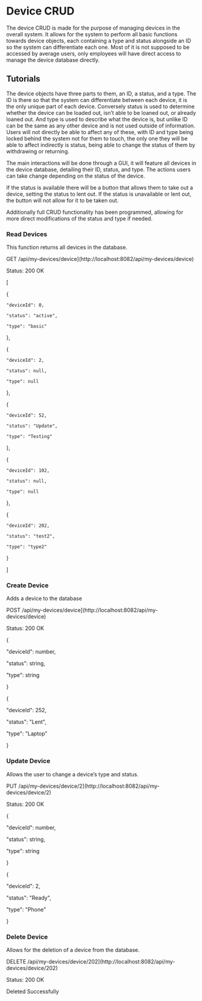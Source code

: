 # Device CRUD

The device CRUD is made for the purpose of managing devices in the overall system. It allows for the system to perform all basic functions towards device objects, each containing a type and status alongside an ID so the system can differentiate each one. Most of it is not supposed to be accessed by average users, only employees will have direct access to manage the device database directly.

## Tutorials

The device objects have three parts to them, an ID, a status, and a type. The ID is there so that the system can differentiate between each device, it is the only unique part of each device. Conversely status is used to determine whether the device can be loaded out, isn’t able to be loaned out, or already loaned out. And type is used to describe what the device is, but unlike ID can be the same as any other device and is not used outside of information. Users will not directly be able to affect any of these, with ID and type being locked behind the system not for them to touch, the only one they will be able to affect indirectly is status, being able to change the status of them by withdrawing or returning.

The main interactions will be done through a GUI, it will feature all devices in the device database, detailing their ID, status, and type. The actions users can take change depending on the status of the device.

If the status is available there will be a button that allows them to take out a device, setting the status to lent out. If the status is unavailable or lent out, the button will not allow for it to be taken out.

Additionally full CRUD functionality has been programmed, allowing for more direct modifications of the status and type if needed.

### Read Devices

This function returns all devices in the database.

GET /api/my-devices/device](http://localhost:8082/api/my-devices/device)

Status: 200 OK

\[

  {
  
    "deviceId": 0,
    
    "status": "active",
    
    "type": "basic"
  
  },
  
  {
  
    "deviceId": 2,
    
    "status": null,
    
    "type": null
  
  },
  
  {
  
    "deviceId": 52,
    
    "status": "Update",
    
    "type": "Testing"
  
  },
  
  {
  
    "deviceId": 102,
    
    "status": null,
    
    "type": null
  
  },
  
  {
  
    "deviceId": 202,
    
    "status": "test2",
    
    "type": "type2"
  
  }

\]

### Create Device

Adds a device to the database

POST /api/my-devices/device](http://localhost:8082/api/my-devices/device)

Status: 200 OK

{

  "deviceId": number,
  
  "status": string,
  
  "type": string

}

{

  "deviceId": 252,
  
  "status": "Lent",
  
  "type": "Laptop"

}

### Update Device

Allows the user to change a device’s type and status.

PUT /api/my-devices/device/2](http://localhost:8082/api/my-devices/device/2)

Status: 200 OK

{

  "deviceId": number,
  
  "status": string,
  
  "type": string

}

{

  "deviceId": 2,
  
  "status": "Ready",
  
  "type": "Phone"

}

### Delete Device

Allows for the deletion of a device from the database.

DELETE /api/my-devices/device/202](http://localhost:8082/api/my-devices/device/202)

Status: 200 OK

Deleted Successfully
